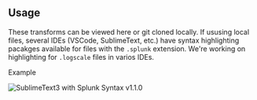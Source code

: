 ## Usage

These transforms can be viewed here or git cloned locally. If ususing local files, several IDEs (VSCode, SublimeText, etc.) have syntax highlighting pacakges available for files with the `.splunk` extension. We're working on highlighting for `.logscale` files in varios IDEs.

Example

![SublimeText3 with Splunk Syntax v1.1.0](../images/example-highlight.png)
